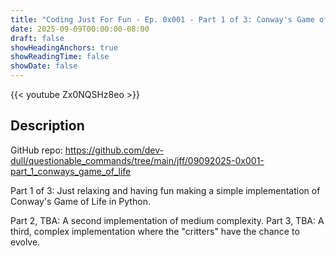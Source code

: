 ```yaml
---
title: "Coding Just For Fun - Ep. 0x001 - Part 1 of 3: Conway's Game of Life"
date: 2025-09-09T00:00:00-08:00
draft: false
showHeadingAnchors: true
showReadingTime: false
showDate: false
---
```


{{< youtube Zx0NQSHz8eo >}}

## Description
GitHub repo: https://github.com/dev-dull/questionable_commands/tree/main/jff/09092025-0x001-part_1_conways_game_of_life

Part 1 of 3: Just relaxing and having fun making a simple implementation of Conway's Game of Life in Python.

Part 2, TBA: A second implementation of medium complexity.
Part 3, TBA: A third, complex implementation where the "critters" have the chance to evolve.
